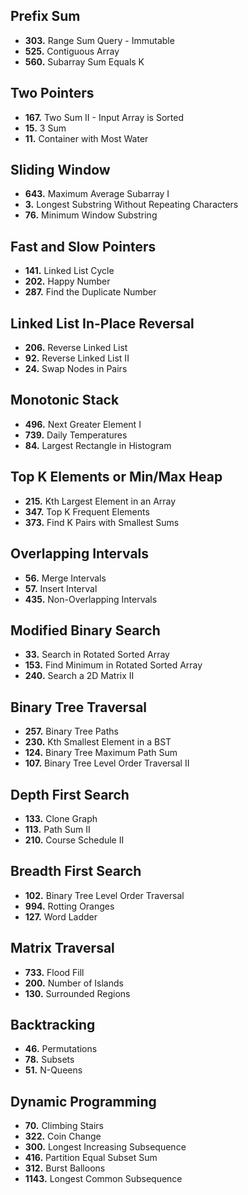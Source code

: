 ## Prefix Sum
- **303.** Range Sum Query - Immutable  
- **525.** Contiguous Array  
- **560.** Subarray Sum Equals K  

## Two Pointers
- **167.** Two Sum II - Input Array is Sorted  
- **15.** 3 Sum  
- **11.** Container with Most Water  

## Sliding Window
- **643.** Maximum Average Subarray I  
- **3.** Longest Substring Without Repeating Characters  
- **76.** Minimum Window Substring  

## Fast and Slow Pointers
- **141.** Linked List Cycle  
- **202.** Happy Number  
- **287.** Find the Duplicate Number  

## Linked List In-Place Reversal
- **206.** Reverse Linked List  
- **92.** Reverse Linked List II  
- **24.** Swap Nodes in Pairs  

## Monotonic Stack
- **496.** Next Greater Element I  
- **739.** Daily Temperatures  
- **84.** Largest Rectangle in Histogram  

## Top K Elements or Min/Max Heap
- **215.** Kth Largest Element in an Array  
- **347.** Top K Frequent Elements  
- **373.** Find K Pairs with Smallest Sums  

## Overlapping Intervals
- **56.** Merge Intervals  
- **57.** Insert Interval  
- **435.** Non-Overlapping Intervals  

## Modified Binary Search
- **33.** Search in Rotated Sorted Array  
- **153.** Find Minimum in Rotated Sorted Array  
- **240.** Search a 2D Matrix II  

## Binary Tree Traversal
- **257.** Binary Tree Paths  
- **230.** Kth Smallest Element in a BST  
- **124.** Binary Tree Maximum Path Sum  
- **107.** Binary Tree Level Order Traversal II  

## Depth First Search
- **133.** Clone Graph  
- **113.** Path Sum II  
- **210.** Course Schedule II  

## Breadth First Search
- **102.** Binary Tree Level Order Traversal  
- **994.** Rotting Oranges  
- **127.** Word Ladder  

## Matrix Traversal
- **733.** Flood Fill  
- **200.** Number of Islands  
- **130.** Surrounded Regions  

## Backtracking
- **46.** Permutations  
- **78.** Subsets  
- **51.** N-Queens  

## Dynamic Programming
- **70.** Climbing Stairs  
- **322.** Coin Change  
- **300.** Longest Increasing Subsequence  
- **416.** Partition Equal Subset Sum  
- **312.** Burst Balloons  
- **1143.** Longest Common Subsequence  